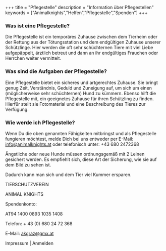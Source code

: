 +++
title = "Pflegestelle"
description = "Information über Pflegestellen"
keywords = ["Animalknights","Helfen","Pflegestelle","Spenden"]
+++

### Was ist eine Pflegestelle?

Die Pflegestelle ist ein temporäres Zuhause zwischen dem Tierheim oder der Rettung aus der Tötungsstation und dem endgültigen Zuhause unserer Schützlinge. Hier werden die oft sehr schüchternen Tiere mit viel Liebe aufgepäppelt, ärztlich betreut und dann an ihr endgültiges Frauchen oder Herrchen weiter vermittelt.

### Was sind die Aufgaben der Pflegestelle?

Eine Pflegestelle bietet ein sicheres und artgerechtes Zuhause. Sie bringt genug Zeit, Verständnis, Geduld und Zuneigung  auf, um sich um einen (möglicherweise sehr schüchternen) Hund zu kümmern. Ebenso hilft die Pflegestelle mit, ein geeignetes Zuhause für ihren Schützling zu finden. Hierfür stellt sie Fotomaterial und eine Beschreibung des Tieres zur Verfügung.

### Wie werde ich Pflegestelle?

Wenn Du die oben genannten Fähigkeiten mitbringst und als Pflegestelle fungieren möchtest, melde Dich bei uns entweder per E-Mail: info@animalknights.at oder telefonisch unter: +43 680 2472368

 

 

 

 

 

 

 

Ängstliche oder neue Hunde müssen ordnungsgemäß mit 2 Leinen gesichert werden. Es empfiehlt sich, diese Art der Sicherung, wie sie auf dem Bild zu sehen ist.

 

Dadurch kann man sich und dem Tier viel Kummer ersparen.

 

 

TIERSCHUTZVEREIN

ANIMAL KNIGHTS

 

Spendenkonto:

AT94 1400 0893 1035 1408

Telefon: + 43 (0) 680 24 72 368

E-Mail: akgraz@gmx.at

Impressum |
Anmelden

